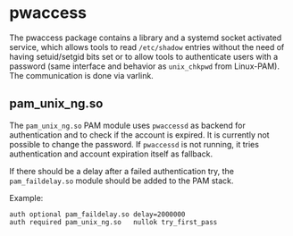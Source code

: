 # pwaccess

The pwaccess package contains a library and a systemd socket activated service, which allows tools to read `/etc/shadow` entries without the need of having setuid/setgid bits set or to allow tools to authenticate users with a password (same interface and behavior as `unix_chkpwd` from Linux-PAM). The communication is done via varlink.

## pam_unix_ng.so

The `pam_unix_ng.so` PAM module uses `pwaccessd` as backend for authentication and to check if the account is expired. It is currently not possible to change the password.
If `pwaccessd` is not running, it tries authentication and account expiration itself as fallback.

If there should be a delay after a failed authentication try, the `pam_faildelay.so` module should be added to the PAM stack.

Example:
```
auth optional pam_faildelay.so delay=2000000
auth required pam_unix_ng.so   nullok try_first_pass
```



